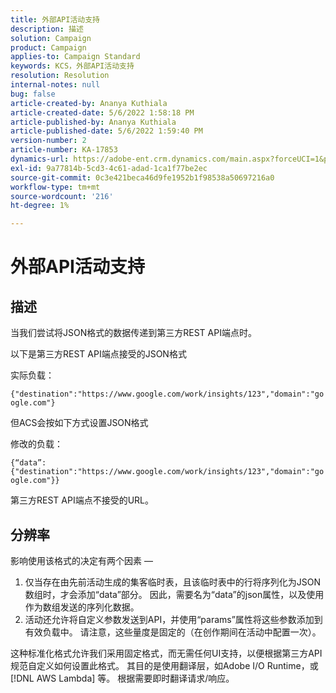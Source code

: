 ```yaml
---
title: 外部API活动支持
description: 描述
solution: Campaign
product: Campaign
applies-to: Campaign Standard
keywords: KCS，外部API活动支持
resolution: Resolution
internal-notes: null
bug: false
article-created-by: Ananya Kuthiala
article-created-date: 5/6/2022 1:58:18 PM
article-published-by: Ananya Kuthiala
article-published-date: 5/6/2022 1:59:40 PM
version-number: 2
article-number: KA-17853
dynamics-url: https://adobe-ent.crm.dynamics.com/main.aspx?forceUCI=1&pagetype=entityrecord&etn=knowledgearticle&id=b26efb8f-44cd-ec11-a7b5-0022480b639b
exl-id: 9a77814b-5cd3-4c61-adad-1ca1f77be2ec
source-git-commit: 0c3e421beca46d9fe1952b1f98538a50697216a0
workflow-type: tm+mt
source-wordcount: '216'
ht-degree: 1%

---
```


# 外部API活动支持

## 描述


当我们尝试将JSON格式的数据传递到第三方REST API端点时。

以下是第三方REST API端点接受的JSON格式

实际负载：

`{"destination":"https://www.google.com/work/insights/123","domain":"google.com"}`

但ACS会按如下方式设置JSON格式

修改的负载：

`{“data”:{"destination":"https://www.google.com/work/insights/123","domain":"google.com"}}`

第三方REST API端点不接受的URL。


## 分辨率


影响使用该格式的决定有两个因素 — 

1. 仅当存在由先前活动生成的集客临时表，且该临时表中的行将序列化为JSON数组时，才会添加“data”部分。 因此，需要名为“data”的json属性，以及使用作为数组发送的序列化数据。
2. 活动还允许将自定义参数发送到API，并使用“params”属性将这些参数添加到有效负载中。 请注意，这些量度是固定的（在创作期间在活动中配置一次）。


这种标准化格式允许我们采用固定格式，而无需任何UI支持，以便根据第三方API规范自定义如何设置此格式。 其目的是使用翻译层，如Adobe I/O Runtime，或 [!DNL AWS Lambda] 等。 根据需要即时翻译请求/响应。

